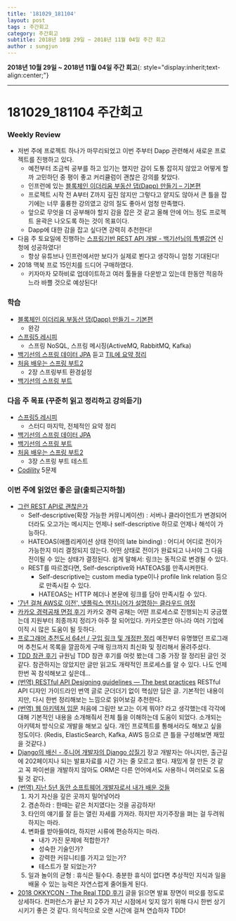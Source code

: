 ```yaml
---
title: '181029_181104'  
layout: post  
tags : 주간회고
category: 주간회고
subtitle: 2018년 10월 29일 ~ 2018년 11월 04일 주간 회고
author : sungjun
---
```


**2018년 10월 29일 ~ 2018년 11월 04일 주간 회고**{: style="display:inherit;text-align:center;"}

---

# 181029_181104 주간회고

### Weekly Review
- 저번 주에 프로젝트 하나가 마무리되었고 이번 주부터 Dapp 관련해서 새로운 프로젝트를 진행하고 있다.
    - 예전부터 조금씩 공부를 하고 있기는 했지만 감이 도통 잡히지 않았고 어떻게 할까 고민하던 중 평이 좋고 커리큘럼이 괜찮은 강의를 찾았다.
    - 인프런에 있는 [블록체인 이더리움 부동산 댑(Dapp) 만들기 – 기본편](https://www.inflearn.com/course/blockchain-%EC%9D%B4%EB%8D%94%EB%A6%AC%EC%9B%80-dapp/)
    - 프로젝트 시작 전 A부터 Z까지 깊진 않지만 그렇다고 얕지도 않아서 큰 틀을 잡기에는 너무 훌륭한 강의였고 강의 질도 좋아서 엄청 만족했다.
    - 앞으로 무엇을 더 공부해야 할지 감을 잡은 것 같고 올해 안에 어느 정도 프로젝트 윤곽은 나오도록 하는 것이 목표이다.
    - Dapp에 대한 감을 잡고 싶다면 강력히 추천한다!
- 다음 주 토요일에 진행하는 [스프링기반 REST API 개발 - 백기선님의 특별강연](http://www.ksug.org/seminar/20181110/) 신청에 성공하였다!
    - 항상 유튜브나 인프런에서만 보다가 실제로 뵌다고 생각하니 엄청 기대된다!
- 2018 맥북 프로 15인치를 드디어 구매하였다.
    - 키자마자 모하비로 업데이트하고 여러 툴들을 다운받고 있는데 한동안 적응하느라 바쁠 것으로 예상된다!

### 학습
- [블록체인 이더리움 부동산 댑(Dapp) 만들기 – 기본편](https://www.inflearn.com/course/blockchain-%EC%9D%B4%EB%8D%94%EB%A6%AC%EC%9B%80-dapp/)
    - 완강
- [스프링5 레시피](https://book.naver.com/bookdb/book_detail.nhn?bid=13911953)
    - 스프링 NoSQL, 스프링 메시징(ActiveMQ, RabbitMQ, Kafka)
- [백기선의 스프링 데이터 JPA](https://www.inflearn.com/course/%EC%8A%A4%ED%94%84%EB%A7%81-%EB%8D%B0%EC%9D%B4%ED%84%B0-jpa/) 듣고 [TIL에 요약 정리](https://github.com/gwonsungjun/TIL/blob/master/JPA/Whiteship-JPA.md)
- [처음 배우는 스프링 부트2](https://book.naver.com/bookdb/book_detail.nhn?bid=14031681)
    - 2장 스프링부트 환경설정
- [백기선의 스프링 부트](https://www.inflearn.com/course/%EC%8A%A4%ED%94%84%EB%A7%81%EB%B6%80%ED%8A%B8/)

### 다음 주 목표 (꾸준히 읽고 정리하고 강의듣기)
- [스프링5 레시피](https://book.naver.com/bookdb/book_detail.nhn?bid=13911953) 
    - 스터디 마지막, 전체적인 요약 정리
- [백기선의 스프링 데이터 JPA](https://www.inflearn.com/course/%EC%8A%A4%ED%94%84%EB%A7%81-%EB%8D%B0%EC%9D%B4%ED%84%B0-jpa/)
- [백기선의 스프링 부트](https://www.inflearn.com/course/%EC%8A%A4%ED%94%84%EB%A7%81%EB%B6%80%ED%8A%B8/)
- [처음 배우는 스프링 부트2](https://book.naver.com/bookdb/book_detail.nhn?bid=14031681)
    - 3장 스프링 부트 테스트
- [Codility](https://www.codility.com/) 5문제

### 이번 주에 읽었던 좋은 글(출퇴근지하철)
- [그런 REST API로 괜찮은가](https://tv.naver.com/v/2292653)
    - Self-descriptive(확장 가능한 커뮤니케이션) : 서버나 클라이언트가 변경되어더라도 오고가는 메시지는 언제나 self-descriptive 하므로 언제나 해석이 가능하다.
    - HATEOAS(애플리케이션 상태 전이의 late binding) : 어디서 어디로 전이가 가능한지 미리 결정되지 않는다. 어떤 상태로 전이가 완료되고 나서야 그 다음 전이될 수 있는 상태가 결정된다. 쉽게 말해서: 링크는 동적으로 변경될 수 있다.
    - REST를 따르겠다면, Self-descriptive와 HATEOAS를 만족시켜한다.
        - Self-descriptive는 custom media type이나 profile link relation 등으로 만족시킬 수 있다.
        - HATEOAS는 HTTP 헤더나 본문에 링크를 담아 만족시킬 수 있다.
- ['7년 걸쳐 AWS로 이전', 넷플릭스 엔지니어가 설명하는 클라우드 여정](http://www.ciokorea.com/news/39567)
- [카카오 경력공채 면접 후기](https://encyphered.github.io/blog/note/2018/09/26/kakao-interview-review.html) 카카오 경력 공채는 어떤 프로세스로 진행되는지 궁금했는데 지원부터 최종까지 정리가 아주 잘 되어있다. 카카오뿐만 아니라 여러 기업에 이직 시 많은 도움이 될 듯하다.
- [프로그래머 추천도서 64선 / 구입 링크 및 개정판 정리](https://iostream.tistory.com/64) 예전부터 유명했던 프로그래머 추천도서 목록을 깔끔하게 구매 링크까지 최신화 및 정리해서 올려주셨다. 
- [TDD 참관 후기](https://www.reimaginer.me/entry/visit-tdd) 규원님 TDD 참관 후기를 여럿 봤는데 그중 가장 잘 정리된 글인 것 같다. 참관하지는 않았지만 글만 읽고도 개략적인 프로세스를 알 수 있다. 나도 언제 한번 꼭 참석해보고 싶은데...
- [(번역) RESTful API Designing guidelines — The best practices](https://wayhome25.github.io/etc/2017/11/26/restful-api-designing-guidelines/) RESTful API 디자인 가이드라인 번역 글로 군더더기 없이 핵심만 담은 글. 기본적인 내용이지만, 다시 한번 정리해보는 느낌으로 읽어보길 추천한다.
- [(번역) 웹 아키텍쳐 입문](https://rhostem.github.io/posts/2018-07-22-web-architecture-101/) 처음에 그림만 보고는 이게 뭐야? 라고 생각했는데 각각에 대해 기본적인 내용을 소개해줘서 전체 틀을 이해하는데 도움이 되었다. 소개되는 아키텍처 방식으로 개발을 해보고 싶다. 개인 프로젝트를 통해서라도 해보고 싶을 정도이다. (Redis, ElasticSearch, Kafka, AWS 등으로 큰 틀을 구성해보면 재밌을 것같다.)
- [Django의 배신 - 주니어 개발자의 Django 삽질기](https://www.slideshare.net/EunhyangKim2/ss-118560530) 장고 개발자는 아니지만, 출근길에 202페이지나 되는 발표자료를 시간 가는 줄 모르고 봤다. 재밌게 잘 만든 것 같고 꼭 파이썬을 개발하지 않아도 ORM은 다른 언어에서도 사용하니 여러모로 도움 될 것 같다.
- [(번역) 지난 5년 동안 소프트웨어 개발자로서 내가 배운 것들](https://rhostem.github.io/posts/2017-10-29-what-i-ve-learned-over-5-years-as-a-software-developer/)
    1. 자기 자신을 깊은 곳까지 밀어넣어라
    2. 겸손하라 : 한때는 같은 처지였다는 것을 공감하자!
    3. 타인의 얘기를 잘 듣는 열린 자세를 가져라. 하지만 자기주장을 펴는 걸 두려워하지는 마라.
    4. 변화를 받아들여라, 하지만 시류에 편승하지는 마라.
        - 내가 가진 문제에 적합한가?
        - 성숙한 기술인가?
        - 강력한 커뮤니티를 가지고 있는가?
        - 테스트가 잘 되었는가?
    5. 일과 놀이의 균형 : 휴식은 필수다. 충분한 휴식이 없다면 추상적인 지식과 일을 배울 수 있는 능력은 자연스럽게 줄어들게 된다.
- [2018 OKKYCON - The Real TDD 후기](https://github.com/david-learner/java-study/blob/master/2018OKKYCON/readme.md) 글을 읽으면 발표 장면이 떠오를 정도로 상세하다. 컨퍼런스가 끝난 지 2주가 지난 시점에서 잊지 않기 위해 다시 한번 상기시키기 좋은 것 같다. 의식적으로 오랜 시간에 걸쳐 연습하자 TDD!